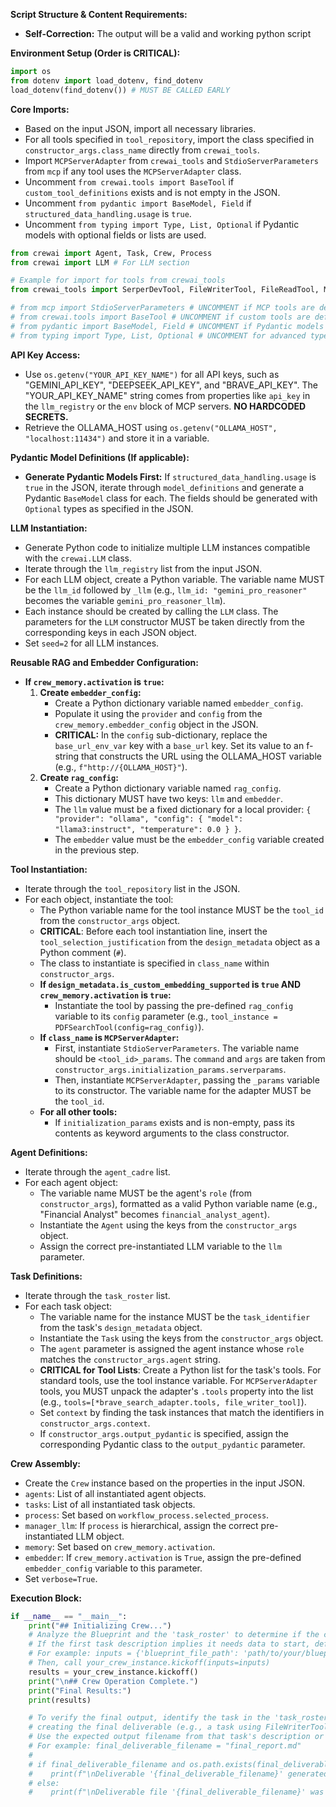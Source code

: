 **Script Structure & Content Requirements:**

* **Self-Correction:** The output will be a valid and working python script

**Environment Setup (Order is CRITICAL):**

```python
import os
from dotenv import load_dotenv, find_dotenv
load_dotenv(find_dotenv()) # MUST BE CALLED EARLY
````

**Core Imports:**

  * Based on the input JSON, import all necessary libraries.
  * For all tools specified in `tool_repository`, import the class specified in `constructor_args.class_name` directly from `crewai_tools`.
  * Import `MCPServerAdapter` from `crewai_tools` and `StdioServerParameters` from `mcp` if any tool uses the `MCPServerAdapter` class.
  * Uncomment `from crewai.tools import BaseTool` if `custom_tool_definitions` exists and is not empty in the JSON.
  * Uncomment `from pydantic import BaseModel, Field` if `structured_data_handling.usage` is `true`.
  * Uncomment `from typing import Type, List, Optional` if Pydantic models with optional fields or lists are used.

<!-- end list -->

```python
from crewai import Agent, Task, Crew, Process
from crewai import LLM # For LLM section

# Example for import for tools from crewai_tools
from crewai_tools import SerperDevTool, FileWriterTool, FileReadTool, MCPServerAdapter

# from mcp import StdioServerParameters # UNCOMMENT if MCP tools are defined
# from crewai.tools import BaseTool # UNCOMMENT if custom tools are defined
# from pydantic import BaseModel, Field # UNCOMMENT if Pydantic models are defined
# from typing import Type, List, Optional # UNCOMMENT for advanced type hinting if needed
```

**API Key Access:**

  * Use `os.getenv("YOUR_API_KEY_NAME")` for all API keys, such as "GEMINI\_API\_KEY", "DEEPSEEK\_API\_KEY", and "BRAVE\_API\_KEY". The "YOUR\_API\_KEY\_NAME" string comes from properties like `api_key` in the `llm_registry` or the `env` block of MCP servers. **NO HARDCODED SECRETS.**
  * Retrieve the OLLAMA\_HOST using `os.getenv("OLLAMA_HOST", "localhost:11434")` and store it in a variable.

**Pydantic Model Definitions (If applicable):**

  * **Generate Pydantic Models First:** If `structured_data_handling.usage` is `true` in the JSON, iterate through `model_definitions` and generate a Pydantic `BaseModel` class for each. The fields should be generated with `Optional` types as specified in the JSON.

**LLM Instantiation:**

  * Generate Python code to initialize multiple LLM instances compatible with the `crewai.LLM` class.
  * Iterate through the `llm_registry` list from the input JSON.
  * For each LLM object, create a Python variable. The variable name MUST be the `llm_id` followed by `_llm` (e.g., `llm_id: "gemini_pro_reasoner"` becomes the variable `gemini_pro_reasoner_llm`).
  * Each instance should be created by calling the `LLM` class. The parameters for the `LLM` constructor MUST be taken directly from the corresponding keys in each JSON object.
  * Set `seed=2` for all LLM instances.

**Reusable RAG and Embedder Configuration:**

  * **If `crew_memory.activation` is `true`:**
    1.  **Create `embedder_config`:**
          * Create a Python dictionary variable named `embedder_config`.
          * Populate it using the `provider` and `config` from the `crew_memory.embedder_config` object in the JSON.
          * **CRITICAL:** In the `config` sub-dictionary, replace the `base_url_env_var` key with a `base_url` key. Set its value to an f-string that constructs the URL using the OLLAMA\_HOST variable (e.g., `f"http://{OLLAMA_HOST}"`).
    2.  **Create `rag_config`:**
          * Create a Python dictionary variable named `rag_config`.
          * This dictionary MUST have two keys: `llm` and `embedder`.
          * The `llm` value must be a fixed dictionary for a local provider: `{ "provider": "ollama", "config": { "model": "llama3:instruct", "temperature": 0.0 } }`.
          * The `embedder` value must be the `embedder_config` variable created in the previous step.

**Tool Instantiation:**

  * Iterate through the `tool_repository` list in the JSON.
  * For each object, instantiate the tool:
      * The Python variable name for the tool instance MUST be the `tool_id` from the `constructor_args` object.
      * **CRITICAL**: Before each tool instantiation line, insert the `tool_selection_justification` from the `design_metadata` object as a Python comment (`#`).
      * The class to instantiate is specified in `class_name` within `constructor_args`.
      * **If `design_metadata.is_custom_embedding_supported` is `true` AND `crew_memory.activation` is `true`:**
          * Instantiate the tool by passing the pre-defined `rag_config` variable to its `config` parameter (e.g., `tool_instance = PDFSearchTool(config=rag_config)`).
      * **If `class_name` is `MCPServerAdapter`:**
          * First, instantiate `StdioServerParameters`. The variable name should be `<tool_id>_params`. The `command` and `args` are taken from `constructor_args.initialization_params.serverparams`.
          * Then, instantiate `MCPServerAdapter`, passing the `_params` variable to its constructor. The variable name for the adapter MUST be the `tool_id`.
      * **For all other tools:**
          * If `initialization_params` exists and is non-empty, pass its contents as keyword arguments to the class constructor.

**Agent Definitions:**

  * Iterate through the `agent_cadre` list.
  * For each agent object:
      * The variable name MUST be the agent's `role` (from `constructor_args`), formatted as a valid Python variable name (e.g., "Financial Analyst" becomes `financial_analyst_agent`).
      * Instantiate the `Agent` using the keys from the `constructor_args` object.
      * Assign the correct pre-instantiated LLM variable to the `llm` parameter.

**Task Definitions:**

  * Iterate through the `task_roster` list.
  * For each task object:
      * The variable name for the instance MUST be the `task_identifier` from the task's `design_metadata` object.
      * Instantiate the `Task` using the keys from the `constructor_args` object.
      * The `agent` parameter is assigned the agent instance whose `role` matches the `constructor_args.agent` string.
      * **CRITICAL for Tool Lists**: Create a Python list for the task's tools. For standard tools, use the tool instance variable. For `MCPServerAdapter` tools, you MUST unpack the adapter's `.tools` property into the list (e.g., `tools=[*brave_search_adapter.tools, file_writer_tool]`).
      * Set `context` by finding the task instances that match the identifiers in `constructor_args.context`.
      * If `constructor_args.output_pydantic` is specified, assign the corresponding Pydantic class to the `output_pydantic` parameter.

**Crew Assembly:**

  * Create the `Crew` instance based on the properties in the input JSON.
  * `agents`: List of all instantiated agent objects.
  * `tasks`: List of all instantiated task objects.
  * `process`: Set based on `workflow_process.selected_process`.
  * `manager_llm`: If `process` is hierarchical, assign the correct pre-instantiated LLM object.
  * `memory`: Set based on `crew_memory.activation`.
  * `embedder`: If `crew_memory.activation` is `True`, assign the pre-defined `embedder_config` variable to this parameter.
  * Set `verbose=True`.

**Execution Block:**

```python
if __name__ == "__main__":
    print("## Initializing Crew...")
    # Analyze the Blueprint and the 'task_roster' to determine if the crew's kickoff requires initial inputs.
    # If the first task description implies it needs data to start, define an 'inputs' dictionary.
    # For example: inputs = {'blueprint_file_path': 'path/to/your/blueprint.md'}
    # Then, call your_crew_instance.kickoff(inputs=inputs)
    results = your_crew_instance.kickoff()
    print("\n## Crew Operation Complete.")
    print("Final Results:")
    print(results)

    # To verify the final output, identify the task in the 'task_roster' that is responsible for
    # creating the final deliverable (e.g., a task using FileWriterTool).
    # Use the expected output filename from that task's description or expected_output field.
    # For example: final_deliverable_filename = "final_report.md"
    #
    # if final_deliverable_filename and os.path.exists(final_deliverable_filename):
    #    print(f"\nDeliverable '{final_deliverable_filename}' generated successfully.")
    # else:
    #    print(f"\nDeliverable file '{final_deliverable_filename}' was expected but not found.")
```